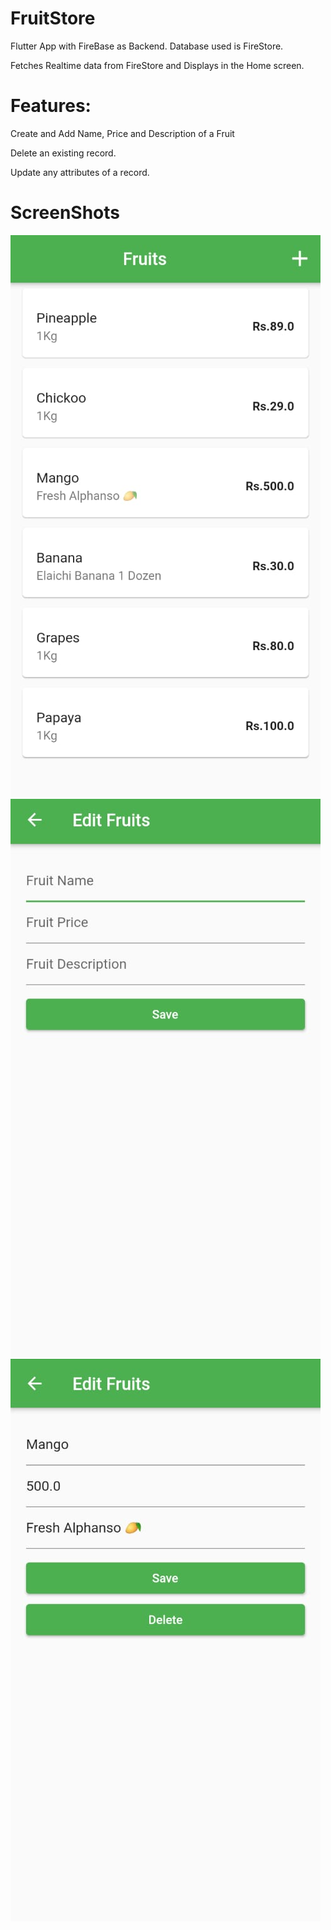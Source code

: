 # FruitStore
Flutter App with FireBase as Backend. Database used is FireStore.

Fetches Realtime data from FireStore and Displays in the Home screen.

# Features:
Create and Add Name, Price and Description of a Fruit

Delete an existing record.

Update any attributes of a record.

# ScreenShots
![Home Screen](screenshots/Home.jpeg)   ![Home Screen](screenshots/EditFruits.jpeg)   ![Home Screen](screenshots/SaveFruits.jpeg)
